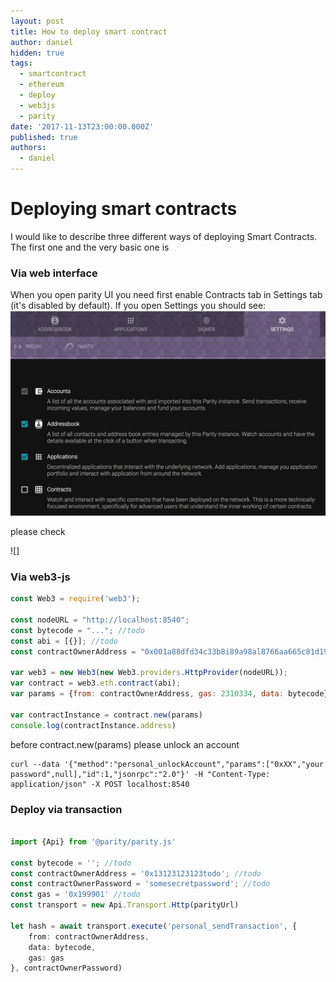 ```yaml
---
layout: post
title: How to deploy smart contract
author: daniel
hidden: true
tags:
  - smartcontract
  - ethereum
  - deploy
  - web3js
  - parity
date: '2017-11-13T23:00:00.000Z'
published: true
authors:
  - daniel
---
```


# Deploying smart contracts

I would like to describe three different ways of deploying Smart Contracts. The first one and the very basic one is

### Via web interface

When you open parity UI you need first enable Contracts tab in Settings tab (it's disabled by default). If you open Settings you should see:
![Enable contracts tab on Parity UI](/images/smart-contract-create-test-and-deploy/enable-contracts-feature-on-parity-ui.png)

please check 

![] 


### Via web3-js

```javascript
const Web3 = require('web3');

const nodeURL = "http://localhost:8540";
const bytecode = "..."; //todo
const abi = [{}]; //todo
const contractOwnerAddress = "0x001a88dfd34c33b8i89a98al8766aa665c81d191"; //todo

var web3 = new Web3(new Web3.providers.HttpProvider(nodeURL));
var contract = web3.eth.contract(abi);
var params = {from: contractOwnerAddress, gas: 2310334, data: bytecode}

var contractInstance = contract.new(params)
console.log(contractInstance.address)
```


before contract.new(params) please unlock an account
``` 
curl --data '{"method":"personal_unlockAccount","params":["0xXX","your password",null],"id":1,"jsonrpc":"2.0"}' -H "Content-Type: application/json" -X POST localhost:8540
```


### Deploy via transaction


```typescript

import {Api} from '@parity/parity.js'

const bytecode = ''; //todo
const contractOwnerAddress = '0x13123123123todo'; //todo
const contractOwnerPassword = 'somesecretpassword'; //todo
const gas = '0x199901' //todo
const transport = new Api.Transport.Http(parityUrl)

let hash = await transport.execute('personal_sendTransaction', {
    from: contractOwnerAddress,
    data: bytecode,
    gas: gas
}, contractOwnerPassword)
```

